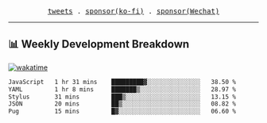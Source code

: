 <p align="center">
  <samp>
    <a href="https://twitter.com/everfu8">tweets</a> .
    <a href="https://ko-fi.com/everfu">sponsor(ko-fi)</a> . 
    <a href="https://s3.qjqq.cn/47/663742bac8e52.webp!color">sponsor(Wechat)</a>
  </samp>
</p>

---

## 📊 Weekly Development Breakdown

[![wakatime](https://wakatime.com/badge/user/0fcef314-a9cd-4509-9880-5cdb2158a775.svg)](https://wakatime.com/@0fcef314-a9cd-4509-9880-5cdb2158a775)

<!--START_SECTION:waka-->

```txt
JavaScript   1 hr 31 mins    █████████▓░░░░░░░░░░░░░░░   38.50 %
YAML         1 hr 8 mins     ███████▒░░░░░░░░░░░░░░░░░   28.97 %
Stylus       31 mins         ███▒░░░░░░░░░░░░░░░░░░░░░   13.15 %
JSON         20 mins         ██▒░░░░░░░░░░░░░░░░░░░░░░   08.82 %
Pug          15 mins         █▓░░░░░░░░░░░░░░░░░░░░░░░   06.60 %
```

<!--END_SECTION:waka-->